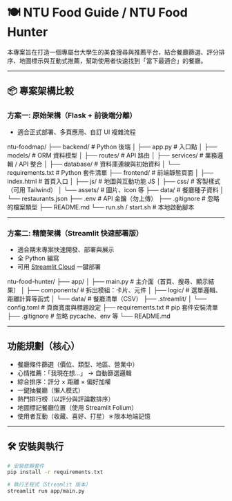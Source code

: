 # 🍽️ NTU Food Guide / NTU Food Hunter

本專案旨在打造一個專屬台大學生的美食搜尋與推薦平台，結合餐廳篩選、評分排序、地圖標示與互動式推薦，幫助使用者快速找到「當下最適合」的餐廳。

---

## 📦 專案架構比較

### 方案一: 原始架構（Flask + 前後端分離）

- 適合正式部署、多頁應用、自訂 UI 複雜流程

ntu-foodmap/
├── backend/ # Python 後端
│ ├── app.py # 入口點
│ ├── models/ # ORM 資料模型
│ ├── routes/ # API 路由
│ ├── services/ # 業務邏輯 / API 整合
│ ├── database/ # 資料庫連線與初始資料
│ └── requirements.txt # Python 套件清單
├── frontend/ # 前端靜態頁面
│ ├── index.html # 首頁入口
│ ├── js/ # 地圖與互動功能 JS
│ ├── css/ # 客製樣式（可用 Tailwind）
│ └── assets/ # 圖片、icon 等
├── data/ # 餐廳種子資料
│ └── restaurants.json
├── .env # API 金鑰（勿上傳）
├── .gitignore # 忽略的檔案類型
├── README.md
└── run.sh / start.sh # 本地啟動腳本


---


### 方案二: 精簡架構（Streamlit 快速部署版）

- 適合期末專案快速開發、部署與展示 
- 全 Python 編寫  
- 可用 [Streamlit Cloud](https://streamlit.io/cloud) 一鍵部署

ntu-food-hunter/
├── app/
│ ├── main.py # 主介面（首頁、搜尋、顯示結果）
│ ├── components/ # 拆出模組：卡片、元件
│ ├── logic/ # 選單邏輯、距離計算等函式
│ └── data/ # 餐廳清單（CSV）
├── .streamlit/
│ └── config.toml # 頁面寬度與標題設定
├── requirements.txt # pip 套件安裝清單
├── .gitignore # 忽略 pycache、env 等
└── README.md

---

## 功能規劃（核心）

- 餐廳條件篩選（價位、類型、地區、營業中）
- 心情推薦：「我現在想…」 → 自動篩選邏輯
- 綜合排序：評分 × 距離 × 偏好加權
- 一鍵抽餐廳（懶人模式）
- 熱門排行榜（以評分與評論數排序）
- 地圖標記餐廳位置（使用 Streamlit Folium）
- 使用者互動（收藏、喜好、打星）＊限本地端記憶

---

## 🛠 安裝與執行

```bash
# 安裝依賴套件
pip install -r requirements.txt

# 執行主程式（Streamlit 版本）
streamlit run app/main.py
```